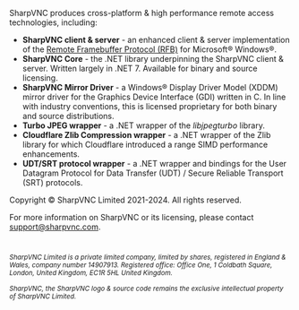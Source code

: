 SharpVNC produces cross-platform & high performance remote access technologies, including:

- **SharpVNC client & server** - an enhanced client & server implementation of the [Remote Framebuffer Protocol (RFB)](https://datatracker.ietf.org/doc/html/rfc6143) for Microsoft® Windows®.
- **SharpVNC Core** - the .NET library underpinning the SharpVNC client & server. Written largely in .NET 7. Available for binary and source licensing.
- **SharpVNC Mirror Driver** - a Windows® Display Driver Model (XDDM) mirror driver for the Graphics Device Interface (GDI) written in C. In line with industry conventions, this is licensed proprietary for both binary and source distributions.
- **Turbo JPEG wrapper** - a .NET wrapper of the _libjpegturbo_ library.
- **Cloudflare Zlib Compression wrapper** - a .NET wrapper of the Zlib library for which Cloudflare introduced a range SIMD performance enhancements.
- **UDT/SRT protocol wrapper** - a .NET wrapper and bindings for the User Datagram Protocol for Data Transfer (UDT) / Secure Reliable Transport (SRT) protocols.

Copyright © SharpVNC Limited 2021-2024. All rights reserved.

For more information on SharpVNC or its licensing, please contact [support@sharpvnc.com](mailto:support@sharpvnc.com).

#
<sub>_SharpVNC Limited is a private limited company, limited by shares, registered in England & Wales, company number 14907913. Registered office: Office One, 1 Coldbath Square, London, United Kingdom, EC1R 5HL United Kingdom._</sub>

<sub>_SharpVNC, the SharpVNC logo & source code remains the exclusive intellectual property of SharpVNC Limited._</sub>
